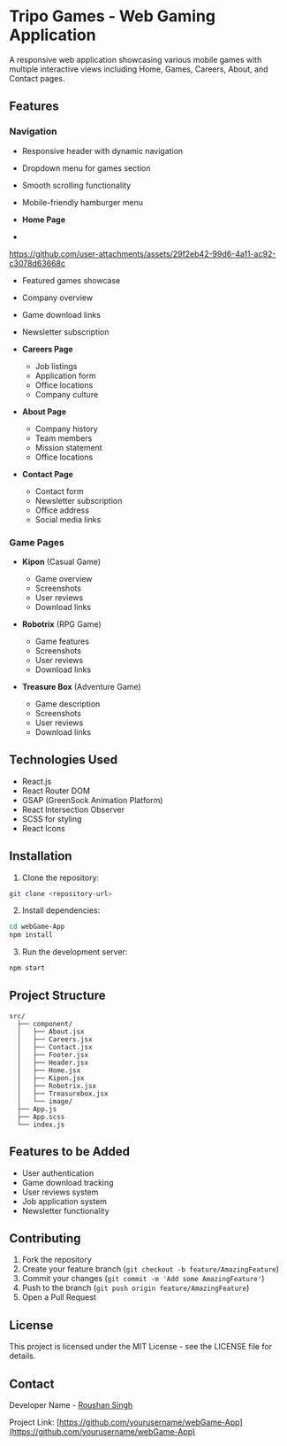 # Tripo Games - Web Gaming Application

A responsive web application showcasing various mobile games with multiple interactive views including Home, Games, Careers, About, and Contact pages.

## Features

### Navigation
- Responsive header with dynamic navigation
- Dropdown menu for games section
- Smooth scrolling functionality
- Mobile-friendly hamburger menu


- **Home Page**
- 

https://github.com/user-attachments/assets/29f2eb42-99d6-4a11-ac92-c3078d63668c


  - Featured games showcase
  - Company overview
  - Game download links
  - Newsletter subscription

- **Careers Page**
  - Job listings
  - Application form
  - Office locations
  - Company culture

- **About Page**
  - Company history
  - Team members
  - Mission statement
  - Office locations

- **Contact Page**
  - Contact form
  - Newsletter subscription
  - Office address
  - Social media links

### Game Pages
- **Kipon** (Casual Game)
  - Game overview
  - Screenshots
  - User reviews
  - Download links

- **Robotrix** (RPG Game)
  - Game features
  - Screenshots
  - User reviews
  - Download links

- **Treasure Box** (Adventure Game)
  - Game description
  - Screenshots
  - User reviews
  - Download links


## Technologies Used

- React.js
- React Router DOM
- GSAP (GreenSock Animation Platform)
- React Intersection Observer
- SCSS for styling
- React Icons

## Installation

1. Clone the repository:
```bash
git clone <repository-url>
```

2. Install dependencies:
```bash
cd webGame-App
npm install
```

3. Run the development server:
```bash
npm start
```

## Project Structure

```
src/
  ├── component/
  │   ├── About.jsx
  │   ├── Careers.jsx
  │   ├── Contact.jsx
  │   ├── Footer.jsx
  │   ├── Header.jsx
  │   ├── Home.jsx
  │   ├── Kipon.jsx
  │   ├── Robotrix.jsx
  │   ├── Treasurebox.jsx
  │   └── image/
  ├── App.js
  ├── App.scss
  └── index.js
```

## Features to be Added

- User authentication
- Game download tracking
- User reviews system
- Job application system
- Newsletter functionality

## Contributing

1. Fork the repository
2. Create your feature branch (`git checkout -b feature/AmazingFeature`)
3. Commit your changes (`git commit -m 'Add some AmazingFeature'`)
4. Push to the branch (`git push origin feature/AmazingFeature`)
5. Open a Pull Request

## License

This project is licensed under the MIT License - see the LICENSE file for details.

## Contact

Developer Name - [Roushan Singh](https://www.linkedin.com/in/roushan-singh-645819236)

Project Link: [https://github.com/yourusername/webGame-App](https://github.com/yourusername/webGame-App)

